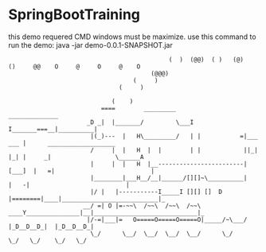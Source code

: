 # SpringBootTraining
this demo requered CMD windows must be maximize.
use this command to run the demo:
    java -jar demo-0.0.1-SNAPSHOT.jar
    

                                                 (  )  (@@)  ( )   (@)   ()     @@    O     @     O     @    O
                                            (@@@)
                                       (     )
                                   (     )

                                 (    )
                              ====        _________                  ______________
                          _D _|  |_______/         \___I I_______===__|__________|
                           |(_)---  |   H\_________/   | |           =|___ ___ |      ___________________
                           /     |  |   H  |  |        | |            ||_| |_| |     _|                  \______A
                           |     |  |   H  |__------------------------| [___]  |   =|                           |
                           |________|___H__/__|______/[][]~\__________|        |   -|                           |
                           |/ |   |-----------I_____I [][] []  D      |========|____|___________________________|_
                         __/ =| O |=-~~\  /~~\  /~~\  /~~\ ____Y_______________|__|_____________________________|_
                          |/-=|___|=   O=====O=====O=====O|_____/~\___/              |_D__D__D_|  |_D__D__D_|
                           \_/      \__/  \__/  \__/  \__/      \_/                   \_/   \_/    \_/   \_/
